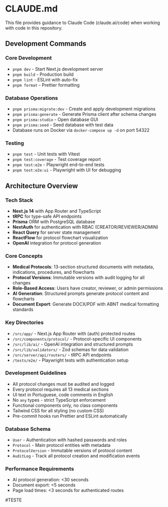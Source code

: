 # CLAUDE.md

This file provides guidance to Claude Code (claude.ai/code) when working with code in this repository.

## Development Commands

### Core Development
- `pnpm dev` - Start Next.js development server
- `pnpm build` - Production build
- `pnpm lint` - ESLint with auto-fix
- `pnpm format` - Prettier formatting

### Database Operations  
- `pnpm prisma:migrate:dev` - Create and apply development migrations
- `pnpm prisma:generate` - Generate Prisma client after schema changes
- `pnpm prisma:studio` - Open database GUI
- `pnpm prisma:seed` - Seed database with test data
- Database runs on Docker via `docker-compose up -d` on port 54322

### Testing
- `pnpm test` - Unit tests with Vitest
- `pnpm test:coverage` - Test coverage report
- `pnpm test:e2e` - Playwright end-to-end tests
- `pnpm test:e2e:ui` - Playwright with UI for debugging

## Architecture Overview

### Tech Stack
- **Next.js 14** with App Router and TypeScript
- **tRPC** for type-safe API endpoints
- **Prisma** ORM with PostgreSQL database
- **NextAuth** for authentication with RBAC (CREATOR/REVIEWER/ADMIN)
- **React Query** for server state management
- **ReactFlow** for protocol flowchart visualization
- **OpenAI** integration for protocol generation

### Core Concepts
- **Medical Protocols**: 13-section structured documents with metadata, indications, procedures, and flowcharts
- **Protocol Versions**: Immutable versions with audit logging for all changes
- **Role-Based Access**: Users have creator, reviewer, or admin permissions
- **AI Generation**: Structured prompts generate protocol content and flowcharts
- **Document Export**: Generate DOCX/PDF with ABNT medical formatting standards

### Key Directories
- `/src/app/` - Next.js App Router with (auth) protected routes
- `/src/components/protocol/` - Protocol-specific UI components
- `/src/lib/ai/` - OpenAI integration and structured prompts
- `/src/lib/validators/` - Zod schemas for data validation
- `/src/server/api/routers/` - tRPC API endpoints
- `/tests/e2e/` - Playwright tests with authentication setup

### Development Guidelines
- All protocol changes must be audited and logged
- Every protocol requires all 13 medical sections
- UI text in Portuguese, code comments in English
- No `any` types - strict TypeScript enforcement
- Functional components only, no class components
- Tailwind CSS for all styling (no custom CSS)
- Pre-commit hooks run Prettier and ESLint automatically

### Database Schema
- `User` - Authentication with hashed passwords and roles
- `Protocol` - Main protocol entities with metadata
- `ProtocolVersion` - Immutable versions of protocol content
- `AuditLog` - Track all protocol creation and modification events

### Performance Requirements
- AI protocol generation: <30 seconds
- Document export: <5 seconds
- Page load times: <3 seconds for authenticated routes

#TESTE
